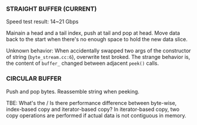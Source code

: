 ### STRAIGHT BUFFER (CURRENT)

Speed test result: 14~21 Gbps

Mainain a head and a tail index, push at tail and pop at head. Move data back 
to the start when there's no enough space to hold the new data slice.

Unknown behavior: When accidentally swapped two args of the constructor of 
string (`byte_stream.cc:6`), overwrite test broked. The strange behavior is, 
the content of `buffer_` changed between adjacent `peek()` calls.


### CIRCULAR BUFFER

Push and pop bytes. Reassemble string when peeking.

TBE: What's the / Is there performance difference between byte-wise, 
index-based copy and iterator-based copy? In iterator-based copy, two copy 
operations are performed if actual data is not contiguous in memory.
